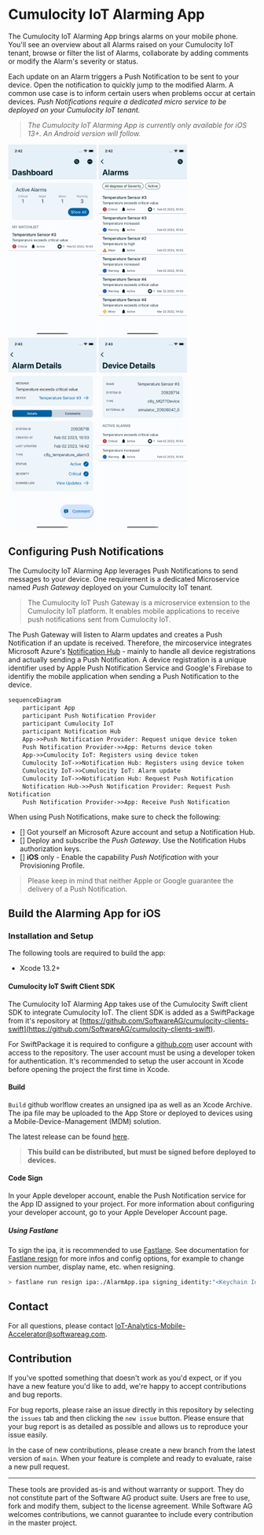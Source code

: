 # Cumulocity IoT Alarming App

The Cumulocity IoT Alarming App brings alarms on your mobile phone. You'll see an overview about all Alarms raised on your Cumulocity IoT tenant, browse or filter the list of Alarms, collaborate by adding comments or modify the Alarm's severity or status.

Each update on an Alarm triggers a Push Notification to be sent to your device. Open the notification to quickly jump to the modified Alarm. A common use case is to inform certain users when problems occur at certain devices. *Push Notifications require a dedicated micro service to be deployed on your Cumulocity IoT tenant.*

> *The Cumulocity IoT Alarming App is currently only available for iOS 13+. An Android version will follow.*

<img src="./screenshots/ios_dashboard.png" width="180" /> <img src="./screenshots/ios_alarm_list.png" width="180" /> <img src="./screenshots/ios_alarm_details.png" width="180" /> <img src="./screenshots/ios_device_details.png" width="180" />

## Configuring Push Notifications

The Cumulocity IoT Alarming App leverages Push Notifications to send messages to your device. One requirement is a dedicated Microservice named *Push Gateway* deployed on your Cumulocity IoT tenant. 

> The Cumulocity IoT Push Gateway is a microservice extension to the Cumulocity IoT platform. It enables mobile applications to receive push notifications sent from Cumulocity IoT.

The Push Gateway will listen to Alarm updates and creates a Push Notification if an update is received. Therefore, the mircoservice integrates Microsoft Azure's [Notification Hub](http://https://azure.microsoft.com/en-gb/products/notification-hubs/ "Notification Hub") - mainly to handle all device registrations and actually sending a Push Notification. A device registration is a unique identifier used by Apple Push Notification Service and Google's Firebase to identifiy the mobile application when sending a Push Notification to the device.


```mermaid
sequenceDiagram
    participant App
    participant Push Notification Provider
    participant Cumulocity IoT
    participant Notification Hub
    App->>Push Notification Provider: Request unique device token
    Push Notification Provider->>App: Returns device token
    App->>Cumulocity IoT: Registers using device token
    Cumulocity IoT->>Notification Hub: Registers using device token
    Cumulocity IoT->>Cumulocity IoT: Alarm update
    Cumulocity IoT->>Notification Hub: Request Push Notification
    Notification Hub->>Push Notification Provider: Request Push Notification
    Push Notification Provider->>App: Receive Push Notification
```

When using Push Notifications, make sure to check the following:

- [] Got yourself an Microsoft Azure account and setup a Notification Hub.
- [] Deploy and subscribe the *Push Gateway*. Use the Notification Hubs authorization keys.
- [] **iOS** only - Enable the capability *Push Notification* with your Provisioning Profile.

> Please keep in mind that neither Apple or Google guarantee the delivery of a Push Notification.

## Build the Alarming App for iOS

### Installation and Setup

The following tools are required to build the app:

- Xcode 13.2+

#### Cumulocity IoT Swift Client SDK

The Cumulocity IoT Alarming App takes use of the Cumulocity Swift client SDK to integrate Cumulocity IoT. The client SDK is added as a SwiftPackage from it's repository at [https://github.com/SoftwareAG/cumulocity-clients-swift](https://github.com/SoftwareAG/cumulocity-clients-swift).

For SwiftPackage it is required to configure a [github.com](https://github.com) user account with access to the repository. The user account must be using a developer token for authentication. It's recommended to setup the user account in Xcode before opening the project the first time in Xcode.

#### Build

`Build` github worlflow creates an unsigned ipa as well as an Xcode Archive. The ipa file may be uploaded to the App Store or deployed to devices using a Mobile-Device-Management (MDM) solution.

The latest release can be found [here](https://github.com/SoftwareAG/cumulocity-alarmapp/releases/latest).

> **This build can be distributed, but must be signed before deployed to devices.**

#### Code Sign

In your Apple developer account, enable the Push Notification service for the App ID assigned to your project. For more information about configuring your developer account, go to your Apple Developer Account page.

##### Using Fastlane

To sign the ipa, it is recommended to use [Fastlane](https://fastlane.tools). See documentation for [Fastlane resign](https://docs.fastlane.tools/actions/resign/) for more infos and config options, for example to change version number, display name, etc. when resigning.

```bash
> fastlane run resign ipa:./AlarmApp.ipa signing_identity:"<Keychain Identity of certificate>" provisioning_profile:<path provisioning profile>
```

## Contact

For all questions, please contact IoT-Analytics-Mobile-Accelerator@softwareag.com.

## Contribution

If you've spotted something that doesn't work as you'd expect, or if you have a new feature you'd like to add, we're happy to accept contributions and bug reports.

For bug reports, please raise an issue directly in this repository by selecting the `issues` tab and then clicking the `new issue` button. Please ensure that your bug report is as detailed as possible and allows us to reproduce your issue easily.

In the case of new contributions, please create a new branch from the latest version of `main`. When your feature is complete and ready to evaluate, raise a new pull request.

---

These tools are provided as-is and without warranty or support. They do not constitute part of the Software AG product suite. Users are free to use, fork and modify them, subject to the license agreement. While Software AG welcomes contributions, we cannot guarantee to include every contribution in the master project.
